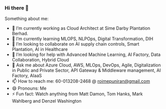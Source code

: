 ### Hi there 👋


Something about me:

- 🔭 I’m currently working as Cloud Architect at Sime Darby Plantation Berhad.
- 🌱 I’m currently learning MLOPS, NLPOps, Digital Transformation, DIH
- 👯 I’m looking to collaborate on AI supply chain controls, Smart Plantation, AI in Healthcare
- 🤔 I’m looking for help with Advanced Machine Learning, AI Factory, Data Collaboration, Hybrid Cloud
- 💬 Ask me about Azure Cloud, AWS, MLOps, DevOps, Agile, Digitalization in Public and Private Sector, API Gateway & Middleware management, AI Factory, AIaaS
- 📫 How to reach me: 60-013208-2468 @ roimepuniran@gmail.com
- 😄 Pronouns: Me
- ⚡ Fun fact: Watch anything from Matt Damon, Tom Hanks, Mark Wahlberg and Denzel Washington

